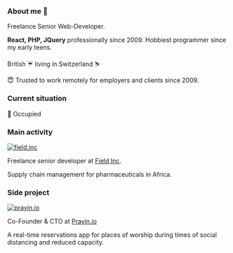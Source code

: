 ### About me 👋
Freelance Senior Web-Developer.

**React, PHP, JQuery** professionally since 2009. Hobbiest programmer since my early teens.

British ☔󠁢󠁥󠁮󠁧󠁿 living in Switzerland ⛷️

😇 Trusted to work remotely for employers and clients since 2009.

### Current situation

🚪 Occupied

### Main activity

[![field.inc](https://field.inc/favicon-fi.ico)](https://field.inc)

Freelance senior developer at [Field Inc](https://field.inc).

Supply chain management for pharmaceuticals in Africa.

### Side project 
[![prayin.io](https://prayin.io/images/favicon.ico)](https://prayin.io)

Co-Founder & CTO at [Prayin.io](https://prayin.io) 

A real-time reservations app for places of worship during times of social distancing and reduced capacity.

<!--
**ElGoorf/ElGoorf** is a ✨ _special_ ✨ repository because its `README.md` (this file) appears on your GitHub profile.

Here are some ideas to get you started:

- 🔭 I’m currently working on ...
- 🌱 I’m currently learning ...
- 👯 I’m looking to collaborate on ...
- 🤔 I’m looking for help with ...
- 💬 Ask me about ...
- 📫 How to reach me: ...
- 😄 Pronouns: ...
- ⚡ Fun fact: ...
-->
